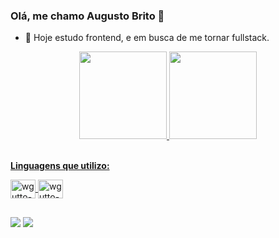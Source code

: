 ### Olá, me chamo Augusto Brito 👋

- 🔭 Hoje estudo frontend, e em busca de me tornar fullstack.

<div align="center">
  <a href="https://github.com/wgutto">
  <img height="140em" src="https://github-readme-stats.vercel.app/api?username=wgutto&show_icons=true&theme=dark&include_all_commits=true&count_private=true"/>
  <img height="140em" src="https://github-readme-stats.vercel.app/api/top-langs/?username=wgutto&layout=compact&langs_count=7&theme=dark"/>
</div><br/>

<b>Linguagens que utilizo:</b>
<div style="display: nome">
  <img align="center" alt="wgutto-css3" height="30" width="40" src="https://cdn.jsdelivr.net/gh/devicons/devicon/icons/css3/css3-plain-wordmark.svg">
  <img align="center" alt="wgutto-html5" height="30" width="40" src="https://cdn.jsdelivr.net/gh/devicons/devicon/icons/html5/html5-plain-wordmark.svg">
</div>

##
<div>
  <a href="https://www.instagram.com/wgutto" target="_blank"><img src="https://img.shields.io/badge/-Instagram-%23E4405F?style=for-the-badge&logo=instagram&logoColor=white" target="_blank"></a>
  <a href = "mailto:gamesguto9@gmail.com"><img src="https://img.shields.io/badge/-Gmail-%23333?style=for-the-badge&logo=gmail&logoColor=white" target="_blank"></a>
</div>
